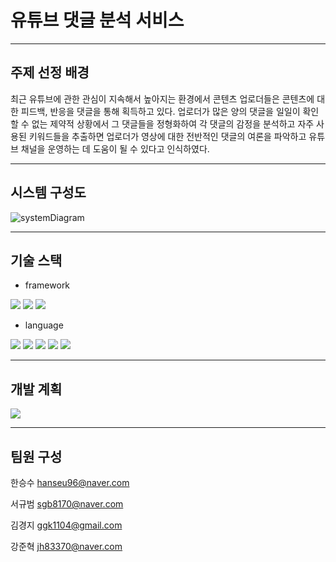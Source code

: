 # 유튜브 댓글 분석 서비스
------------
## 주제 선정 배경
최근 유튜브에 관한 관심이 지속해서 높아지는 환경에서 콘텐츠 업로더들은 콘텐츠에 대한 피드백, 반응을 댓글을 통해 획득하고 있다. 업로더가 많은 양의 댓글을 일일이 확인할 수 없는 제약적 상황에서 그 댓글들을 정형화하여 각 댓글의 감정을 분석하고 자주 사용된 키워드들을 추출하면 업로더가 영상에 대한 전반적인 댓글의 여론을 파악하고 유튜브 채널을 운영하는 데 도움이 될 수 있다고 인식하였다.

------------

## 시스템 구성도
![systemDiagram](https://user-images.githubusercontent.com/72335632/156916456-dc40bbc2-af74-4250-98f8-33ec3e42d0f3.png)

------------
## 기술 스택
+ framework
<div> 
  <img src="https://img.shields.io/badge/SpringBoot-6DB33F?style=for-the-badge&logo=SpringBoot&logoColor=white">
  <img src="https://img.shields.io/badge/react-61DAFB?style=for-the-badge&logo=react&logoColor=black">
  <img src="https://img.shields.io/badge/flask-000000?style=for-the-badge&logo=flask&logoColor=white">
</div>



* language
<div>
<img src="https://img.shields.io/badge/JAVA-007396?style=for-the-badge&logo=java&logoColor=white"> <img src="https://img.shields.io/badge/Python-3776AB?style=for-the-badge&logo=Python&logoColor=white">   <img src="https://img.shields.io/badge/javascript-F7DF1E?style=for-the-badge&logo=javascript&logoColor=black"> <img src="https://img.shields.io/badge/html-E34F26?style=for-the-badge&logo=html5&logoColor=white">
<img src="https://img.shields.io/badge/css-1572B6?style=for-the-badge&logo=css3&logoColor=white">
</div>


------------

## 개발 계획

  <a href="https://tothemoon2022.notion.site/tothemoon2022/32c22d27ec51429791695834cf736fe0">
    <img src="https://img.shields.io/badge/Notion-000000?style=for-the-badge&logo=Notion&logoColor=white">
  </a>


------------
## 팀원 구성

한승수 hanseu96@naver.com

서규범 sgb8170@naver.com

김경지 ggk1104@gmail.com

강준혁 jh83370@naver.com
